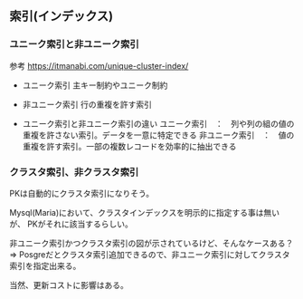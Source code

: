

## 索引(インデックス)

### ユニーク索引と非ユニーク索引

参考
https://itmanabi.com/unique-cluster-index/

- ユニーク索引
  主キー制約やユニーク制約
- 非ユニーク索引
    行の重複を許す索引

- ユニーク索引と非ユニーク索引の違い
ユニーク索引　：　列や列の組の値の重複を許さない索引。データを一意に特定できる
非ユニーク索引　：　値の重複を許す索引。一部の複数レコードを効率的に抽出できる

### クラスタ索引、非クラスタ索引

PKは自動的にクラスタ索引になりそう。

Mysql(Maria)において、クラスタインデックスを明示的に指定する事は無いが、
PKがそれに該当するらしい。

非ユニーク索引かつクラスタ索引の図が示されているけど、そんなケースある？
=> Posgreだとクラスタ索引追加できるので、非ユニーク索引に対してクラスタ索引を指定出来る。

当然、更新コストに影響はある。

